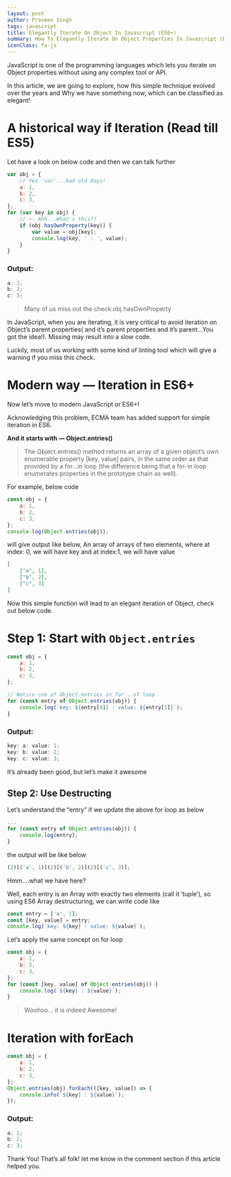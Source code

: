 ```yaml
---
layout: post
author: Praveen Singh
tags: javascript
title: Elegantly Iterate On Object In Javascript (ES6+)
summary: How To Elegantly Iterate On Object Properties In Javascript (ES6+)?
iconClass: fa-js
---
```


JavaScript is one of the programming languages which lets you iterate on Object properties without using any complex tool or API.

In this article, we are going to explore, how this simple technique evolved over the years and Why we have something now, which can be classified as elegant!

# A historical way if Iteration (Read till ES5)

Let have a look on below code and then we can talk further

```js
var obj = {
    // Yes 'var'...bad old days!
    a: 1,
    b: 2,
    c: 3,
};
for (var key in obj) {
    // <- Ahh...What's this??
    if (obj.hasOwnProperty(key)) {
        var value = obj[key];
        console.log(key, ' : ', value);
    }
}
```

### Output:

```js
a: 1;
b: 2;
c: 3;
```

> Many of us miss out the check obj.hasOwnProperty

In JavaScript, when you are iterating, it is very critical to avoid iteration on Object’s parent properties( and it’s parent properties and it’s parent…You got the idea!). Missing may result into a slow code.

Luckily, most of us working with some kind of linting tool which will give a warning if you miss this check.

# Modern way — Iteration in ES6+

Now let’s move to modern JavaScript or ES6+!

Acknowledging this problem, ECMA team has added support for simple iteration in ES6.

**And it starts with — Object.entries()**

> The Object.entries() method returns an array of a given object’s own enumerable property [key, value] pairs, in the same order as that provided by a for…in loop (the difference being that a for-in loop enumerates properties in the prototype chain as well).

For example, below code

```js
const obj = {
    a: 1,
    b: 2,
    c: 3,
};
console.log(Object.entries(obj));
```

will give output like below, An array of arrays of two elements, where at index: 0, we will have key and at index:1, we will have value

```json
[
    ["a", 1],
    ["b", 2],
    ["c", 3]
]
```

Now this simple function will lead to an elegant iteration of Object, check out below code.

# Step 1: Start with `Object.entries`

```js
const obj = {
    a: 1,
    b: 2,
    c: 3,
};

// Notice use of Object.entries in for...of loop
for (const entry of Object.entries(obj)) {
    console.log(`key: ${entry[0]} : value: ${entry[1]}`);
}
```

### Output:

```js
key: a: value: 1;
key: b: value: 2;
key: c: value: 3;
```

It’s already been good, but let’s make it awesome

## Step 2: Use Destructing

Let’s understand the “entry” if we update the above for loop as below

```js
...
for (const entry of Object.entries(obj)) {
    console.log(entry);
}

```

the output will be like below

```js
(2)[('a', 1)](2)[('b', 2)](2)[('c', 3)];
```

Hmm….what we have here?

Well, each entry is an Array with exactly two elements (call it ‘tuple’), so using ES6 Array destructuring, we can write code like

```js
const entry = ['a', 1];
const [key, value] = entry;
console.log(`key: ${key} : value: ${value}`);
```

Let’s apply the same concept on for loop

```js
const obj = {
    a: 1,
    b: 2,
    c: 3,
};
for (const [key, value] of Object.entries(obj)) {
    console.log(`${key} : ${value}`);
}
```

> Woohoo… it is indeed Awesome!

# Iteration with forEach

```js
const obj = {
    a: 1,
    b: 2,
    c: 3,
};
Object.entries(obj).forEach(([key, value]) => {
    console.info(`${key} : ${value}`);
});
```

### Output:

```js
a: 1;
b: 2;
c: 3;
```

Thank You!
That’s all folk! let me know in the comment section if this article helped you.
